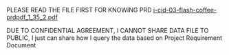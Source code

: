 PLEASE READ THE FILE FIRST FOR KNOWING PRD
[i-cid-03-flash-coffee-prdpdf_1_35_2.pdf](https://github.com/IcamThePlayMaker/test/files/10202092/i-cid-03-flash-coffee-prdpdf_1_35_2.pdf)

DUE TO CONFIDENTIAL AGREEMENT, I CANNOT SHARE DATA FILE TO PUBLIC, I just can share how I query the data based on Project Requirement Document
